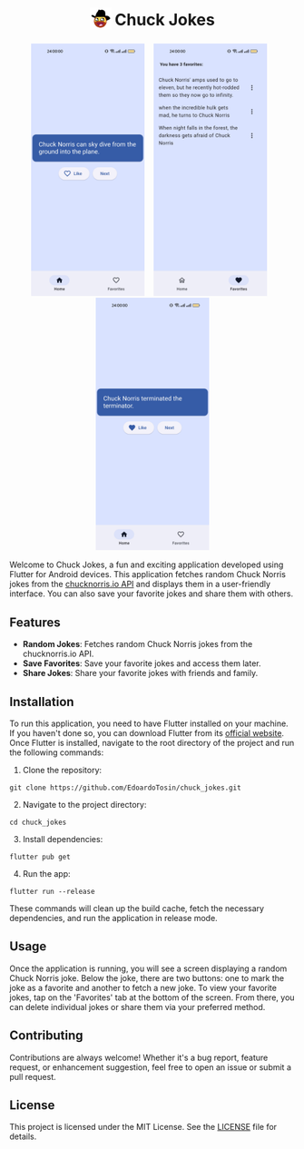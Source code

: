 <h1 align="center">
  <sub>
    <img src="assets/icon/icon.png" height="38" width="38">
  </sub>
  Chuck Jokes
</h1>

<p align="center">
 <img src="assets/screenshot/screenshot-home.png" width="200">
  &nbsp;&nbsp;
 <img src="assets/screenshot/screenshot-favorites.png" width="200">
  &nbsp;&nbsp;
 <img src="assets/screenshot/screenshot-home-liked.png" width="200">
</p>

Welcome to Chuck Jokes, a fun and exciting application developed using Flutter for Android devices. This application fetches random Chuck Norris jokes from the [chucknorris.io API](https://api.chucknorris.io/) and displays them in a user-friendly interface. You can also save your favorite jokes and share them with others.

## Features

* **Random Jokes**: Fetches random Chuck Norris jokes from the chucknorris.io API.
* **Save Favorites**: Save your favorite jokes and access them later.
* **Share Jokes**: Share your favorite jokes with friends and family.

## Installation

To run this application, you need to have Flutter installed on your machine. If you haven't done so, you can download Flutter from its [official website](https://flutter.dev/). Once Flutter is installed, navigate to the root directory of the project and run the following commands:

1. Clone the repository:
  ```
  git clone https://github.com/EdoardoTosin/chuck_jokes.git
  ```

2. Navigate to the project directory:
  ```
  cd chuck_jokes
  ```

3. Install dependencies:
  ```
  flutter pub get
  ```

4. Run the app:
  ```
  flutter run --release
  ```

These commands will clean up the build cache, fetch the necessary dependencies, and run the application in release mode.

## Usage

Once the application is running, you will see a screen displaying a random Chuck Norris joke. Below the joke, there are two buttons: one to mark the joke as a favorite and another to fetch a new joke. To view your favorite jokes, tap on the 'Favorites' tab at the bottom of the screen. From there, you can delete individual jokes or share them via your preferred method.

## Contributing

Contributions are always welcome! Whether it's a bug report, feature request, or enhancement suggestion, feel free to open an issue or submit a pull request.

## License

This project is licensed under the MIT License. See the [LICENSE](LICENSE) file for details.
